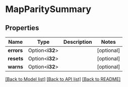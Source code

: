 # MapParitySummary

## Properties

Name | Type | Description | Notes
------------ | ------------- | ------------- | -------------
**errors** | Option<**i32**> |  | [optional]
**resets** | Option<**i32**> |  | [optional]
**warns** | Option<**i32**> |  | [optional]

[[Back to Model list]](../README.md#documentation-for-models) [[Back to API list]](../README.md#documentation-for-api-endpoints) [[Back to README]](../README.md)


